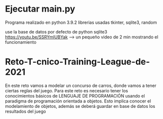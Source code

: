 # Ejecutar main.py
Programa realizado en python 3.9.2
librerias usadas tkinter, sqlite3, random

use la base de datos por defecto de python sqlite3
https://youtu.be/SSRYmIUBYak --> un pequeño video de 2 min mostrando el funcionamiento 


# Reto-T-cnico-Training-League-de-2021
En este reto vamos a modelar un concurso de carros, donde vamos a tener ciertas reglas del juego. Para este reto es necesario tener los conocimientos básicos de LENGUAJE DE PROGRAMACIÓN usando el paradigma de programación orientada a objetos. Esto implica conocer el modelamiento de objetos, además se deberá guardar en base de datos los resultados del juego
